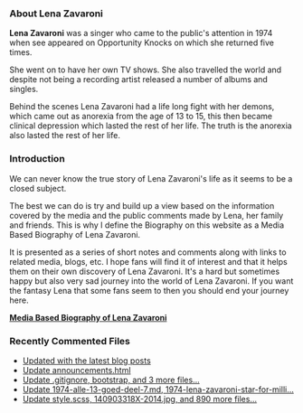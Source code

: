 ### About Lena Zavaroni

<p><strong>Lena Zavaroni</strong> was a singer who came to the public's attention in 1974 when see appeared on Opportunity Knocks on which she returned five times.</p>

<p>She went on to have her own TV shows. She also travelled the world and despite not being a recording artist released a number of albums and singles.</p>

<p>Behind the scenes Lena Zavaroni had a life long fight with her demons, which came out as anorexia from the age of 13 to 15, this then became clinical depression which lasted the rest of her life. The truth is the anorexia also lasted the rest of her life.</p>

### Introduction

<p>We can never know the true story of Lena Zavaroni's life as it seems to be a closed subject.</p>

<p>The best we can do is try and build up a view based on the information covered by the media and the public comments made by Lena, her family and friends. This is why I define the Biography on this website as a Media Based Biography of Lena Zavaroni.</p>

<p>It is presented as a series of short notes and comments along with links to related media, blogs, etc. I hope fans will find it of interest and that it helps them on their own discovery of Lena Zavaroni. It's a hard but sometimes happy but also very sad journey into the world of Lena Zavaroni. If you want the fantasy Lena that some fans seem to then you should end your journey here.</p>

<a href="https://fanzoflenazavaroni.github.io/biography/lena-zavaroni/"><strong>Media Based Biography of Lena Zavaroni</strong></a>

### Recently Commented Files

<!-- BLOG-POST-LIST:START -->
- [Updated with the latest blog posts](https://github.com/FanzOfLenaZavaroni/fanzoflenazavaroni.github.io/commit/6b3e53f1b3c47c782bf952589e0b9ce484ae7f4e)
- [Update announcements.html](https://github.com/FanzOfLenaZavaroni/fanzoflenazavaroni.github.io/commit/208017342a0e377a2c2b3c4d2ab21d2d11bbbce0)
- [Update .gitignore, bootstrap, and 3 more files...](https://github.com/FanzOfLenaZavaroni/fanzoflenazavaroni.github.io/commit/c5212654fc31235fa443f2e0a54be71edc50fe9a)
- [Update 1974-alle-13-goed-deel-7.md, 1974-lena-zavaroni-star-for-milli…](https://github.com/FanzOfLenaZavaroni/fanzoflenazavaroni.github.io/commit/b57c6881b6cdd55b9578a907cdccd0011304a3d6)
- [Update style.scss, 140903318X-2014.jpg, and 890 more files...](https://github.com/FanzOfLenaZavaroni/fanzoflenazavaroni.github.io/commit/339c2f11bfa5a96379d4589d09432800a5fa5dab)
<!-- BLOG-POST-LIST:END -->
